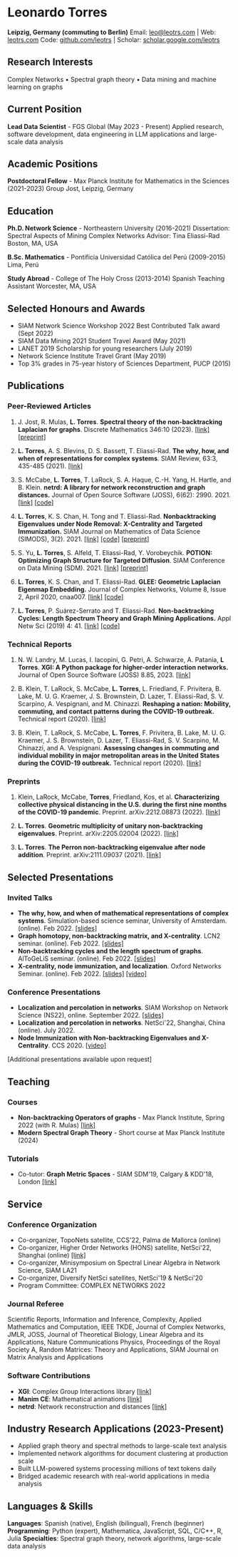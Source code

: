 # Leonardo Torres

**Leipzig, Germany (commuting to Berlin)**
Email: [leo@leotrs.com](mailto:leo@leotrs.com) | Web: [leotrs.com](http://leotrs.com)
Code: [github.com/leotrs](https://github.com/leotrs) | Scholar: [scholar.google.com/leotrs](https://scholar.google.com/citations?user=xjyYHz0AAAAJ&hl=en)

## Research Interests
Complex Networks • Spectral graph theory • Data mining and machine learning on graphs

## Current Position

**Lead Data Scientist** - FGS Global (May 2023 - Present)
Applied research, software development, data engineering in LLM applications and
large-scale data analysis

## Academic Positions

**Postdoctoral Fellow** - Max Planck Institute for Mathematics in the Sciences (2021-2023)
Group Jost, Leipzig, Germany

## Education

**Ph.D. Network Science** - Northeastern University (2016-2021)
Dissertation: Spectral Aspects of Mining Complex Networks
Advisor: Tina Eliassi-Rad
Boston, MA, USA

**B.Sc. Mathematics** - Pontificia Universidad Católica del Perú (2009-2015)
Lima, Perú

**Study Abroad** - College of The Holy Cross (2013-2014)
Spanish Teaching Assistant
Worcester, MA, USA

## Selected Honours and Awards

- SIAM Network Science Workshop 2022 Best Contributed Talk award (Sept 2022)
- SIAM Data Mining 2021 Student Travel Award (May 2021)
- LANET 2019 Scholarship for young researchers (July 2019)
- Network Science Institute Travel Grant (May 2019)
- Top 3% grades in 75-year history of Sciences Department, PUCP (2015)

## Publications

### Peer-Reviewed Articles

1. J. Jost, R. Mulas, **L. Torres**. **Spectral theory of the non-backtracking Laplacian for graphs**. Discrete Mathematics 346:10 (2023). [[link]](https://www.sciencedirect.com/science/article/pii/S0012365X23002224?dgcid=coauthor) [[preprint]](https://arxiv.org/abs/2203.10824)

2. **L. Torres**, A. S. Blevins, D. S. Bassett, T. Eliassi-Rad. **The why, how, and when of representations for complex systems**. SIAM Review, 63:3, 435-485 (2021). [[link]](https://epubs.siam.org/doi/abs/10.1137/20M1355896)

3. S. McCabe, **L. Torres**, T. LaRock, S. A. Haque, C.-H. Yang, H. Hartle, and B. Klein. **netrd: A library for network reconstruction and graph distances.** Journal of Open Source Software (JOSS), 6(62): 2990. 2021. [[link]](https://doi.org/10.21105/joss.02990) [[code]](https://github.com/netsiphd/netrd)

4. **L. Torres**, K. S. Chan, H. Tong and T. Eliassi-Rad. **Nonbacktracking Eigenvalues under Node Removal: X-Centrality and Targeted Immunization.** SIAM Journal on Mathematics of Data Science (SIMODS), 3(2). 2021. [[link]](https://doi.org/10.1137/20M1352132) [[code]](https://github.com/leotrs/inbox) [[preprint]](https://arxiv.org/abs/2002.12309)

5. S. Yu, **L. Torres**, S. Alfeld, T. Eliassi-Rad, Y. Vorobeychik. **POTION: Optimizing Graph Structure for Targeted Diffusion**. SIAM Conference on Data Mining (SDM). 2021. [[link]](https://epubs.siam.org/doi/10.1137/1.9781611976700.18) [[preprint]](https://arxiv.org/abs/2008.05589)

6. **L. Torres**, K. S. Chan, and T. Eliassi-Rad. **GLEE: Geometric Laplacian Eigenmap Embedding.** Journal of Complex Networks, Volume 8, Issue 2, April 2020, cnaa007. [[link]](https://academic.oup.com/comnet/article/8/2/cnaa007/5775302?guestAccessKey=a6a1e399-bc7d-48db-82ad-5a3beabd81bf) [[code]](https://github.com/leotrs/glee)

7. **L. Torres**, P. Suárez-Serrato and T. Eliassi-Rad. **Non-backtracking Cycles: Length Spectrum Theory and Graph Mining Applications.** Appl Netw Sci (2019) 4: 41. [[link]](https://doi.org/10.1007/s41109-019-0147-y) [[code]](https://github.com/leotrs/sunbeam)

### Technical Reports

1. N. W. Landry, M. Lucas, I. Iacopini, G. Petri, A. Schwarze, A. Patania, **L Torres**. **XGI: A Python package for higher-order interaction networks.** Journal of Open Source Software (JOSS) 8.85, 2023. [[link]](https://joss.theoj.org/papers/10.21105/joss.05162)

2. B. Klein, T. LaRock, S. McCabe, **L. Torres**, L. Friedland, F. Privitera, B. Lake, M. U. G. Kraemer, J. S. Brownstein, D. Lazer, T. Eliassi-Rad, S. V. Scarpino, A. Vespignani, and M. Chinazzi. **Reshaping a nation: Mobility, commuting, and contact patterns during the COVID-19 outbreak.** Technical report (2020). [[link]](https://www.mobs-lab.org/uploads/6/7/8/7/6787877/covid19mobility_report2.pdf)

3. B. Klein, T. LaRock, S. McCabe, **L. Torres**, F. Privitera, B. Lake, M. U. G. Kraemer, J. S. Brownstein, D. Lazer, T. Eliassi-Rad, S. V. Scarpino, M. Chinazzi, and A. Vespignani. **Assessing changes in commuting and individual mobility in major metropolitan areas in the United States during the COVID-19 outbreak.** Technical report (2020). [[link]](https://www.mobs-lab.org/uploads/6/7/8/7/6787877/assessing_mobility_changes_in_the_united_states_during_the_covid_19_outbreak.pdf)

### Preprints

1. Klein, LaRock, McCabe, **Torres**, Friedland, Kos, et al. **Characterizing collective physical distancing in the U.S. during the first nine months of the COVID-19 pandemic**. Preprint. arXiv:2212.08873 (2022). [[link]](https://arxiv.org/abs/2212.08873)

2. **L. Torres**. **Geometric multiplicity of unitary non-backtracking eigenvalues**. Preprint. arXiv:2205.02004 (2022). [[link]](https://arxiv.org/abs/2205.02004)

3. **L. Torres**. **The Perron non-backtracking eigenvalue after node addition**. Preprint. arXiv:2111.09037 (2021). [[link]](https://arxiv.org/abs/2111.09037)

## Selected Presentations

### Invited Talks

- **The why, how, and when of mathematical representations of complex systems**. Simulation-based science seminar, University of Amsterdam. (online). Feb 2022. [[slides]](http://leotrs.com/static/whyhowwhen.pdf)
- **Graph homotopy, non-backtracking matrix, and X-centrality**. LCN2 seminar. (online). Feb 2022. [[slides]](http://leotrs.com/static/x_centrality_LCN2.pdf)
- **Non-backtracking cycles and the length spectrum of graphs**. AlToGeLiS seminar. (online). Feb 2022. [[slides]](http://leotrs.com/static/length_spectrum_altogelis.pdf)
- **X-centrality, node immunization, and localization**. Oxford Networks Seminar. (online). Feb 2022. [[slides]](http://leotrs.com/static/x_centrality_oxford.pdf) [[video]](https://www.youtube.com/watch?v=bxtiwAQ6HI4)

### Conference Presentations

- **Localization and percolation in networks**. SIAM Workshop on Network Science (NS22), online. September 2022. [[slides]](http://leotrs.com/static/localization_percolation.pdf)
- **Localization and percolation in networks**. NetSci'22, Shanghai, China (online). July 2022.
- **Node Immunization with Non-backtracking Eigenvalues and X-Centrality**. CCS 2020. [[video]](https://www.youtube.com/watch?v=SxTqyVsh7Vk)

[Additional presentations available upon request]

## Teaching

### Courses
- **Non-backtracking Operators of graphs** - Max Planck Institute, Spring 2022 (with R. Mulas) [[link]](https://www.mis.mpg.de/calendar/students/summer-2022/non-backtracking-operators-of-graphs.html)
- **Modern Spectral Graph Theory** - Short course at Max Planck Institute (2024)

### Tutorials
- Co-tutor: **Graph Metric Spaces** - SIAM SDM'19, Calgary & KDD'18, London [[link]](https://neu-spiral.github.io/GraphMetricSpaces/)

## Service

### Conference Organization
- Co-organizer, TopoNets satellite, CCS'22, Palma de Mallorca (online)
- Co-organizer, Higher Order Networks (HONS) satellite, NetSci'22, Shanghai (online) [[link]](https://hons-web.github.io/online/)
- Co-organizer, Minisymposium on Spectral Linear Algebra in Network Science, SIAM LA21
- Co-organizer, Diversify NetSci satellites, NetSci'19 & NetSci'20
- Program Committee: COMPLEX NETWORKS 2022

### Journal Referee
Scientific Reports, Information and Inference, Complexity, Applied Mathematics and Computation, IEEE TKDE, Journal of Complex Networks, JMLR, JOSS, Journal of Theoretical Biology, Linear Algebra and its Applications, Nature Communications Physics, Proceedings of the Royal Society A, Random Matrices: Theory and Applications, SIAM Journal on Matrix Analysis and Applications

### Software Contributions
- **XGI**: Complex Group Interactions library [[link]](https://xgi.readthedocs.io/en/latest/)
- **Manim CE**: Mathematical animations [[link]](https://www.manim.community/)
- **netrd**: Network reconstruction and distances [[link]](https://github.com/netsiphd/netrd)

## Industry Research Applications (2023-Present)

- Applied graph theory and spectral methods to large-scale text analysis
- Implemented network algorithms for document clustering at production scale
- Built LLM-powered systems processing millions of text tokens daily
- Bridged academic research with real-world applications in media analysis

## Languages & Skills

**Languages**: Spanish (native), English (bilingual), French (beginner)
**Programming**: Python (expert), Mathematica, JavaScript, SQL, C/C++, R, Julia
**Specialties**: Spectral graph theory, network algorithms, large-scale data analysis
